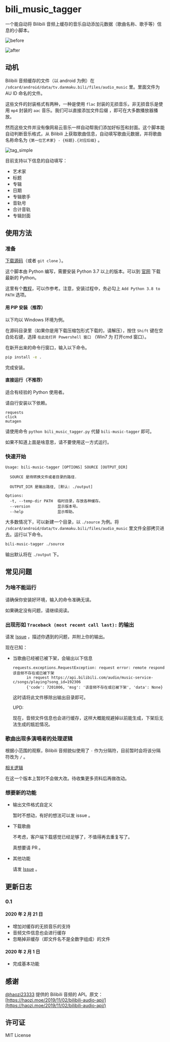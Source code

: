 # bili_music_tagger

一个能自动将 Bilibili 音频上缓存的音乐自动添加元数据（歌曲名称、歌手等）信息的小脚本。

![before](docs/before.png)

![after](docs/after.png)

## 动机

Bilibili 音频缓存的文件（以 android 为例）在 `/sdcard/android/data/tv.danmaku.bili/files/audio_music` 里。里面文件为 AU ID 命名的文件。

这些文件的封装格式有两种，一种是使用 `flac` 封装的无损音乐，非无损音乐是使用 `mp4` 封装的 `aac` 音乐。我们可以直接添加文件后缀 ，即可在大多数播放器播放。

然而这些文件并没有像网易云音乐一样自动帮我们添加好标签和封面。这个脚本能自动判断音乐格式，从 Bilibili 上获取歌曲信息，自动填写歌曲元数据，并将歌曲名称命名为 `{第一位艺术家} - {标题}.{对应后缀}` 。

![tag_simple](docs/tag_simple.png)

目前支持以下信息的自动填写：

- 艺术家
- 标题
- 专辑
- 日期
- 专辑歌手
- 音轨号
- 合计音轨
- 专辑封面

## 使用方法

### 准备

[下载源码](https://github.com/wlkz/bili_music_tagger/archive/master.zip)（或者 `git clone` ）。

这个脚本由 Python 编写，需要安装 Python 3.7 以上的版本。可以到 [官网](https://www.python.org/downloads/) 下载最新的 Python。

这里有个[教程](https://www.liaoxuefeng.com/wiki/1016959663602400/1016959856222624)，可以作参考。注意，安装过程中，务必勾上 `Add Python 3.8 to PATH` 选项。

#### 用 PIP 安装（推荐）

以下均以 Windows 环境为例。

在源码目录里（如果你是用下载压缩包形式下载的，请解压），按住 `Shift` 键在空白处右键，选择 `在此处打开 Powershell 窗口` （Win7 为 打开cmd 窗口）。

在新开出来的命令行窗口，输入以下命令。

```sh
pip install -e .
```

完成安装。

#### 直接运行（不推荐）

适合有经验的 Python 使用者。

请自行安装以下依赖。

```text
requests
click
mutagen
```

请使用命令 `python bili_music_tagger.py` 代替 `bili-music-tagger` 即可。

如果不知道上面是啥意思，请不要使用这一方式运行。

### 快速开始

```text
Usage: bili-music-tagger [OPTIONS] SOURCE [OUTPUT_DIR]

  SOURCE 是待转换文件或者目录的路径.

  OUTPUT_DIR 是输出路径, [默认: ./output]

Options:
  -t, --temp-dir PATH  临时目录，存放各种缓存。
  --version            显示版本号。
  --help               显示帮助。
```

大多数情况下，可以新建一个目录，以 `./source` 为例。将 `/sdcard/android/data/tv.danmaku.bili/files/audio_music` 里文件全部拷贝进去。运行以下命令。

```sh
bili-music-tagger ./source
```

输出默认将在 `./output` 下。

## 常见问题

### 为啥不能运行

请确保你安装好环境，输入的命令准确无误。

如果确定没有问题，请继续阅读。

### 出现形如 `Traceback (most recent call last):` 的输出

请发 [Issue](https://github.com/wlkz/bili_music_tagger/issues) ，描述你遇到的问题，并附上你的输出。

现在已知：

- 当歌曲已经被已被下架，会输出以下信息
  
  ```text
  requests.exceptions.RequestException: request error: remote respond 该音频不存在或已被下架
        in request https://api.bilibili.com/audio/music-service-c/songs/playing?song_id=192306
        {'code': 7201006, 'msg': '该音频不存在或已被下架', 'data': None}
  ```

  这时请将此文件移除出输出目录即可。

  UPD:

  现在，音频文件信息也会进行缓存，这样大概能规避掉以前能生成，下架后无法生成的尴尬情况。

### 歌曲出现多演唱者的处理逻辑

根据小范围的观察，Bilibili 音频貌似使用了 `·` 作为分隔符，目前暂时会将该分隔符改为 `/` 。

[相关逻辑](https://github.com/wlkz/bili_music_tagger/blob/master/bili_music_tagger.py#L121-L122)

在这一个版本上暂时不会做大改。待收集更多资料后再做改动。

<!-- 真的有包含  `·` 的歌手吗？  -->

### 想要新的功能

- 输出文件格式自定义
  
  暂时不想动，有好的想法可以发 issue 。

- 下载歌曲
  
  不考虑，客户端下载感觉已经足够了，不值得再去重复写了。

  真想要请 PR 。

- 其他功能

  请发 [Issue](https://github.com/wlkz/bili_music_tagger/issues) 。

## 更新日志

### 0.1

#### 2020 年 2 月 21 日

- 增加对缓存的无损音乐的支持
- 音频文件信息也会进行缓存
- 忽略掉非缓存（即文件名不是全数字组成）的文件

#### 2020 年 2 月 1 日

- 完成基本功能

## 感谢

[@haozi23333](https://github.com/haozi23333) 提供的 Bilibili 音频的 API。原文：[https://haozi.moe/2019/11/02/bilibili-audio-api/](https://haozi.moe/2019/11/02/bilibili-audio-api/)

## 许可证

MIT License
